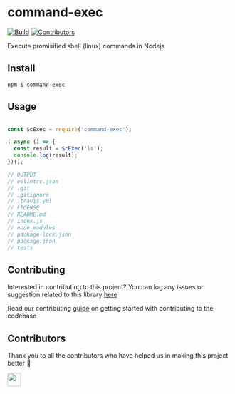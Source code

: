 # command-exec

[![Build](https://github.com/arshadkazmi42/command-exec/actions/workflows/nodejs.yml/badge.svg)](https://github.com/arshadkazmi42/command-exec/actions/workflows/nodejs.yml)
[![Contributors](https://img.shields.io/github/contributors/arshadkazmi42/command-exec.svg)](https://github.com/arshadkazmi42/command-exec/graphs/contributors)


Execute promisified shell (linux) commands in Nodejs

## Install

```
npm i command-exec
```

## Usage

```javascript

const $cExec = require('command-exec');

( async () => {
  const result = $cExec('ls');
  console.log(result);
})();

// OUTPUT
// eslintrc.json
// .git
// .gitignore
// .travis.yml
// LICENSE
// README.md
// index.js
// node_modules
// package-lock.json
// package.json
// tests

```

## Contributing

Interested in contributing to this project?
You can log any issues or suggestion related to this library [here](https://github.com/arshadkazmi42/command-exec/issues/new)

Read our contributing [guide](CONTRIBUTING.md) on getting started with contributing to the codebase

## Contributors

Thank you to all the contributors who have helped us in making this project better :raised_hands:

<a href="https://github.com/arshadkazmi42"><img src="https://github.com/arshadkazmi42.png" width="30" /></a>
